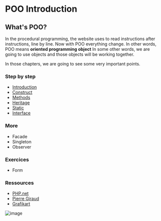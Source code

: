 # POO Introduction

## What's POO?

In the procedural programming, the website uses to read instructions after instructions, line by line. Now with POO everything change.
In other words, POO means **oriented programming object** In some other words, we are going to use objects and those objects will be working together.

In those chapters, we are going to see some very important points.

### Step by step

- [Introduction](01.Introduction/readme.md)
- [Construct](02.contruct/readme.md)
- [Methods](03.methods/readme.md)
- [Heritage](04.heritage/readme.md)
- [Static](05.static/readme.md)
- [Interface](06.interface/readme.md)

### More
- Facade
- Singleton
- Observer

### Exercices

- Form

### Ressources
- [PHP.net](https://www.php.net/manual/en/language.oop5.php)
- [Pierre Giraud](https://www.pierre-giraud.com/php-mysql-apprendre-coder-cours/introduction-programmation-orientee-objet/)
- [Grafikart](https://www.grafikart.fr/tutoriels/presentation-1091)

![image](https://media.giphy.com/media/xUNda1SsEtAFU8suM8/giphy.gif)